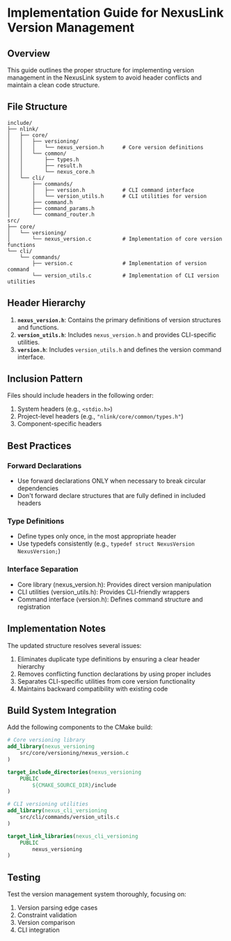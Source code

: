 # Implementation Guide for NexusLink Version Management

## Overview

This guide outlines the proper structure for implementing version management in the NexusLink system to avoid header conflicts and maintain a clean code structure.

## File Structure

```
include/
├── nlink/
│   ├── core/
│   │   ├── versioning/
│   │   │   └── nexus_version.h      # Core version definitions
│   │   └── common/
│   │       ├── types.h
│   │       ├── result.h
│   │       └── nexus_core.h
│   └── cli/
│       ├── commands/
│       │   ├── version.h            # CLI command interface
│       │   └── version_utils.h      # CLI utilities for version
│       ├── command.h
│       ├── command_params.h
│       └── command_router.h
src/
├── core/
│   └── versioning/
│       └── nexus_version.c          # Implementation of core version functions
└── cli/
    └── commands/
        ├── version.c                # Implementation of version command
        └── version_utils.c          # Implementation of CLI version utilities
```

## Header Hierarchy

1. **`nexus_version.h`**: Contains the primary definitions of version structures and functions.
2. **`version_utils.h`**: Includes `nexus_version.h` and provides CLI-specific utilities.
3. **`version.h`**: Includes `version_utils.h` and defines the version command interface.

## Inclusion Pattern

Files should include headers in the following order:

1. System headers (e.g., `<stdio.h>`)
2. Project-level headers (e.g., `"nlink/core/common/types.h"`)
3. Component-specific headers

## Best Practices

### Forward Declarations

- Use forward declarations ONLY when necessary to break circular dependencies
- Don't forward declare structures that are fully defined in included headers

### Type Definitions

- Define types only once, in the most appropriate header
- Use typedefs consistently (e.g., `typedef struct NexusVersion NexusVersion;`)

### Interface Separation

- Core library (nexus_version.h): Provides direct version manipulation
- CLI utilities (version_utils.h): Provides CLI-friendly wrappers
- Command interface (version.h): Defines command structure and registration

## Implementation Notes

The updated structure resolves several issues:

1. Eliminates duplicate type definitions by ensuring a clear header hierarchy
2. Removes conflicting function declarations by using proper includes
3. Separates CLI-specific utilities from core version functionality
4. Maintains backward compatibility with existing code

## Build System Integration

Add the following components to the CMake build:

```cmake
# Core versioning library
add_library(nexus_versioning
    src/core/versioning/nexus_version.c
)

target_include_directories(nexus_versioning
    PUBLIC
        ${CMAKE_SOURCE_DIR}/include
)

# CLI versioning utilities
add_library(nexus_cli_versioning
    src/cli/commands/version_utils.c
)

target_link_libraries(nexus_cli_versioning
    PUBLIC
        nexus_versioning
)
```

## Testing

Test the version management system thoroughly, focusing on:

1. Version parsing edge cases
2. Constraint validation
3. Version comparison
4. CLI integration